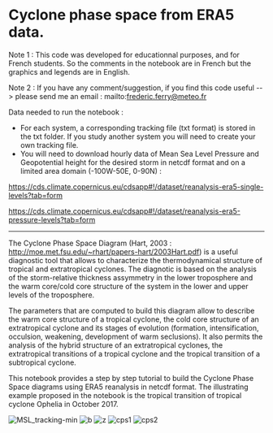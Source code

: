 # Cyclone phase space from ERA5 data.

Note 1 : This code was developed for educationnal purposes, and for French students. So the comments in the notebook are in French but the graphics and legends are in English.

Note 2 : If you have any comment/suggestion, if you find this code useful --> please send me an email : mailto:frederic.ferry@meteo.fr

Data needed to run the notebook :

- For each system, a corresponding tracking file (txt format) is stored in the txt folder. If you study another system you will need to create your own tracking file.
- You will need to download hourly data of Mean Sea Level Pressure and Geopotential height for the desired storm in netcdf format and on a limited area domain (-100W-50E, 0-90N) :

https://cds.climate.copernicus.eu/cdsapp#!/dataset/reanalysis-era5-single-levels?tab=form

https://cds.climate.copernicus.eu/cdsapp#!/dataset/reanalysis-era5-pressure-levels?tab=form

--------------------------------------------------------------------------------------------------------------------------------------------------

The Cyclone Phase Space Diagram (Hart, 2003 : http://moe.met.fsu.edu/~rhart/papers-hart/2003Hart.pdf) is a useful diagnostic tool that allows to characterize the thermodynamical structure of tropical and extratropical cyclones. The diagnotic is based on the analysis of the storm-relative thickness assymmetry in the lower troposphere and the warm core/cold core structure of the system in the lower and upper levels of the troposphere.

The parameters that are computed to build this diagram allow to describe the warm core structure of a tropical cyclone, the cold core structure of an extratropical cyclone and its stages of evolution (formation, intensification, occulsion, weakening, development of warm seclusions). It also permits the analysis of the hybrid structure of an extratropical cyclones, the extratropical transitions of a tropical cyclone and the tropical transition of a subtropical cyclone.

This notebook provides a step by step tutorial to build the Cyclone Phase Space diagrams using ERA5 reanalysis in netcdf format. The illustrating example proposed in the notebook is the tropical transition of tropical cyclone Ophelia in October 2017.

![MSL_tracking-min](https://user-images.githubusercontent.com/76565450/162413793-6dd8a1ac-cef4-4a28-8161-fe3c2154a282.gif)
![b](https://user-images.githubusercontent.com/76565450/162413008-78e02cfa-8a39-42f1-afb5-89d2e09f07ce.png)
![z](https://user-images.githubusercontent.com/76565450/162413018-10332868-301e-4dfb-820c-8ec1cd43313a.png)
![cps1](https://user-images.githubusercontent.com/76565450/162413251-c344ee20-1fab-4ae8-993f-03bce7df0e9b.png)
![cps2](https://user-images.githubusercontent.com/76565450/162413260-2ec66ba3-b702-4803-bb7d-411a2a4a25b7.png)
